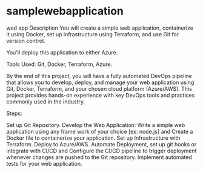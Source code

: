 # samplewebapplication
wed app
Description
You will create a simple web application, containerize it using Docker, set up infrastructure using Terraform, and use Git for version control.

You'll deploy this application to either Azure.

Tools Used: Git, Docker, Terraform, Azure.

By the end of this project, you will have a fully automated DevOps pipeline that allows you to develop, deploy, and manage your web application using Git, Docker, Terraform, and your chosen cloud platform (Azure/AWS).
This project provides hands-on experience with key DevOps tools and practices commonly used in the industry.

Steps:

Set up Git Repository.
Develop the Web Application: Write a simple web application using any frame work of your choice [ex: node.js] and Create a Docker file to containerize your application.
Set up Infrastructure with Terraform.
Deploy to Azure/AWS.
Automate Deployment, set up git hooks or integrate with CI/CD and Configure the CI/CD pipeline to trigger deployment whenever changes are pushed to the Git repository.
Implement automated tests for your web application.
